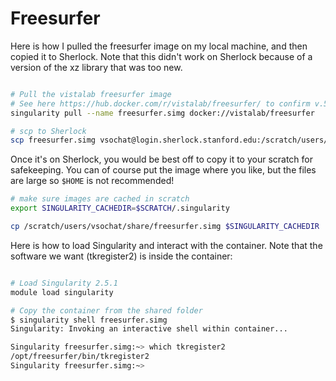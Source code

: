 # Freesurfer

Here is how I pulled the freesurfer image on my local machine, and then copied it
to Sherlock. Note that this didn't work on Sherlock because of a version of the xz
library that was too new.

```bash

# Pull the vistalab freesurfer image
# See here https://hub.docker.com/r/vistalab/freesurfer/ to confirm v.5.3.0
singularity pull --name freesurfer.simg docker://vistalab/freesurfer

# scp to Sherlock
scp freesurfer.simg vsochat@login.sherlock.stanford.edu:/scratch/users/vsochat/share/freesurfer.simg

```

Once it's on Sherlock, you would be best off to copy it to your scratch for safekeeping.
You can of course put the image where you like, but the files are large so `$HOME`
is not recommended!

```bash
# make sure images are cached in scratch
export SINGULARITY_CACHEDIR=$SCRATCH/.singularity

cp /scratch/users/vsochat/share/freesurfer.simg $SINGULARITY_CACHEDIR

```

Here is how to load Singularity and interact with the container. Note that the software
we want (tkregister2) is inside the container:

```bash

# Load Singularity 2.5.1
module load singularity

# Copy the container from the shared folder
$ singularity shell freesurfer.simg 
Singularity: Invoking an interactive shell within container...

Singularity freesurfer.simg:~> which tkregister2
/opt/freesurfer/bin/tkregister2
Singularity freesurfer.simg:~> 

```
